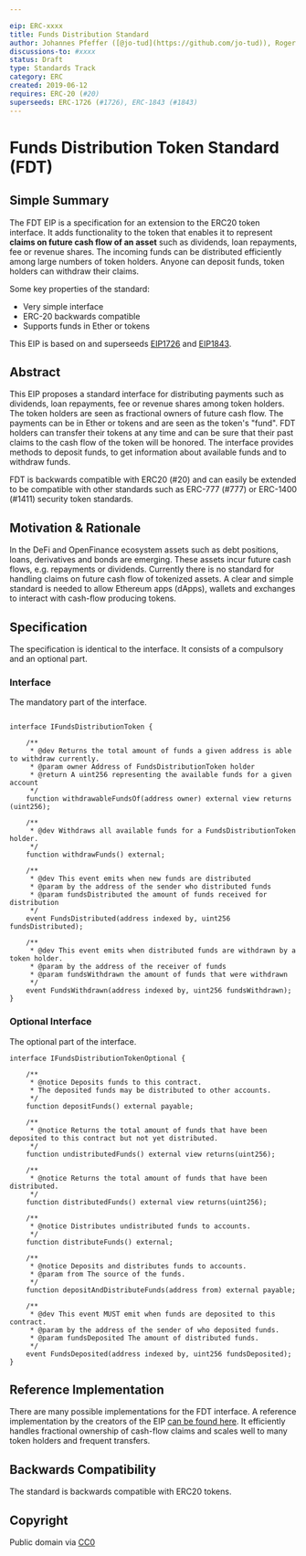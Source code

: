 ```yaml
---

eip: ERC-xxxx  
title: Funds Distribution Standard  
author: Johannes Pfeffer ([@jo-tud](https://github.com/jo-tud)), Roger Wu ((@Roger-Wu) <gsetcrw@gmail.com>), Johannes Escherich ([@jo-es](https://github.com/jo-es)), Tom Lam ((@erinata) <tomlam@uchicago.edu>)  
discussions-to: #xxxx  
status: Draft  
type: Standards Track  
category: ERC  
created: 2019-06-12 
requires: ERC-20 (#20)  
superseeds: ERC-1726 (#1726), ERC-1843 (#1843)
---
```


# Funds Distribution Token Standard (FDT)

## Simple Summary
The FDT EIP is a specification for an extension to the ERC20 token interface. It adds functionality to the token that enables it to represent **claims on future cash flow of an asset** such as dividends, loan repayments, fee or revenue shares. The incoming funds can be distributed efficiently among large numbers of token holders. Anyone can deposit funds, token holders can withdraw their claims.

Some key properties of the standard:
- Very simple interface
- ERC-20 backwards compatible
- Supports funds in Ether or tokens

This EIP is based on and superseeds [EIP1726](#1726) and [EIP1843](#1843).

## Abstract

This EIP proposes a standard interface for distributing payments such as dividends, loan repayments, fee or revenue shares among token holders. The token holders are seen as fractional owners of future cash flow. The payments can be in Ether or tokens and are seen as the token's "fund". FDT holders can transfer their tokens at any time and can be sure that their past claims to the cash flow of the token will be honored. The interface provides methods to deposit funds, to get information about available funds and to withdraw funds.

FDT is backwards compatible with ERC20 (#20) and can easily be extended to be compatible with other standards such as ERC-777 (#777) or ERC-1400 (#1411) security token standards.

## Motivation & Rationale
In the DeFi and OpenFinance ecosystem assets such as debt positions, loans, derivatives and bonds are emerging. These assets incur future cash flows, e.g. repayments or dividends. Currently there is no standard for handling claims on future cash flow of tokenized assets. A clear and simple standard is needed to allow Ethereum apps (dApps), wallets and exchanges to interact with cash-flow producing tokens.

## Specification
The specification is identical to the interface. It consists of a compulsory and an optional part.

### Interface
The mandatory part of the interface.
```Solidity

interface IFundsDistributionToken {

	/**
	 * @dev Returns the total amount of funds a given address is able to withdraw currently.
	 * @param owner Address of FundsDistributionToken holder
	 * @return A uint256 representing the available funds for a given account
	 */
	function withdrawableFundsOf(address owner) external view returns (uint256);

	/**
	 * @dev Withdraws all available funds for a FundsDistributionToken holder.
	 */
	function withdrawFunds() external;

	/**
	 * @dev This event emits when new funds are distributed
	 * @param by the address of the sender who distributed funds
	 * @param fundsDistributed the amount of funds received for distribution
	 */
	event FundsDistributed(address indexed by, uint256 fundsDistributed);

	/**
	 * @dev This event emits when distributed funds are withdrawn by a token holder.
	 * @param by the address of the receiver of funds
	 * @param fundsWithdrawn the amount of funds that were withdrawn
	 */
	event FundsWithdrawn(address indexed by, uint256 fundsWithdrawn);
}
```
### Optional Interface
The optional part of the interface.
```Solidity
interface IFundsDistributionTokenOptional {

	/** 
	 * @notice Deposits funds to this contract.
	 * The deposited funds may be distributed to other accounts.
	 */
	function depositFunds() external payable;

	/** 
	 * @notice Returns the total amount of funds that have been deposited to this contract but not yet distributed.
	 */
	function undistributedFunds() external view returns(uint256);

	/** 
	 * @notice Returns the total amount of funds that have been distributed.
	 */
	function distributedFunds() external view returns(uint256);

	/** 
	 * @notice Distributes undistributed funds to accounts.
	 */
	function distributeFunds() external;

	/** 
	 * @notice Deposits and distributes funds to accounts.
	 * @param from The source of the funds.
	 */
	function depositAndDistributeFunds(address from) external payable;

	/**
	 * @dev This event MUST emit when funds are deposited to this contract.
	 * @param by the address of the sender of who deposited funds.
	 * @param fundsDeposited The amount of distributed funds.
	 */
	event FundsDeposited(address indexed by, uint256 fundsDeposited);
}
```

## Reference Implementation
There are many possible implementations for the FDT interface. 
A reference implementation by the creators of the EIP [can be found here](https://github.com/atpar/funds-distribution-token). It efficiently handles fractional ownership of cash-flow claims and scales well to many token holders and frequent transfers.

## Backwards Compatibility
The standard is backwards compatible with ERC20 tokens.

## Copyright
Public domain via [CC0](https://creativecommons.org/publicdomain/zero/1.0/deed.en)
